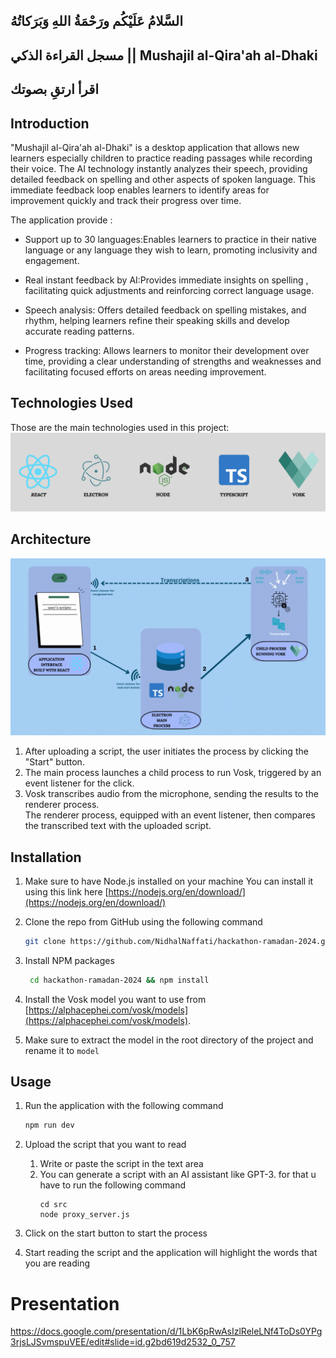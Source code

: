 ## السَّلامُ عَلَيْكُم ورَحْمَةُ اللهِ وَبَرَكاتُهُ

## مسجل القراءة الذكي || Mushajil al-Qira'ah al-Dhaki

## اقرأ ارتقِ بصوتك

## Introduction

"Mushajil al-Qira'ah al-Dhaki" is a desktop application that allows new learners especially children to practice reading
passages while recording their voice.
The AI technology instantly analyzes their speech, providing detailed feedback on spelling and other aspects of spoken
language.
This immediate feedback loop enables learners to identify areas for improvement quickly and track their progress over
time.

The application provide :

* Support up to 30 languages:Enables learners to practice in their native language or any language they wish to learn,
  promoting inclusivity and engagement.

* Real instant feedback by AI:Provides immediate insights on spelling , facilitating quick adjustments and reinforcing
  correct language usage.

* Speech analysis: Offers detailed feedback on spelling mistakes, and rhythm, helping learners refine their speaking
  skills and develop accurate reading patterns.

* Progress tracking: Allows learners to monitor their development over time, providing a clear understanding of
  strengths
  and weaknesses and facilitating focused efforts on areas needing improvement.

## Technologies Used

Those are the main technologies used in this project:
<img alt="main tech used" src="./docs/smart-telepromter-stuck.png"/>

## Architecture

<img alt="app-architecture" src="./docs/app-architecture.gif"/>

1. After uploading a script, the user initiates the process by clicking the "Start" button.
2. The main process launches a child process to run Vosk, triggered by an event listener for the click.
3. Vosk transcribes audio from the microphone, sending the results to the renderer process. <br>
   The renderer process, equipped with an event listener, then compares the transcribed text with the uploaded script.

## Installation

1. Make sure to have Node.js installed on your machine
   You can install it using this link here [https://nodejs.org/en/download/](https://nodejs.org/en/download/)

2. Clone the repo from GitHub using the following command
   ```sh
   git clone https://github.com/NidhalNaffati/hackathon-ramadan-2024.git
   ```
3. Install NPM packages
   ```sh
    cd hackathon-ramadan-2024 && npm install
   ```
4. Install the Vosk model you want to use
   from [https://alphacephei.com/vosk/models](https://alphacephei.com/vosk/models). <br>
5. Make sure to extract the model in the root directory of the project and rename it to `model`

## Usage

1. Run the application with the following command
   ```sh
   npm run dev
   ```

2. Upload the script that you want to read
    1. Write or paste the script in the text area
    2. You can generate a script with an AI assistant like GPT-3.
       for that u have to run the following command
       ```
       cd src
       node proxy_server.js
       ```
3. Click on the start button to start the process
4. Start reading the script and the application will highlight the words that you are reading

# Presentation
https://docs.google.com/presentation/d/1LbK6pRwAsIzlReleLNf4ToDs0YPg3rjsLJSvmspuVEE/edit#slide=id.g2bd619d2532_0_757

